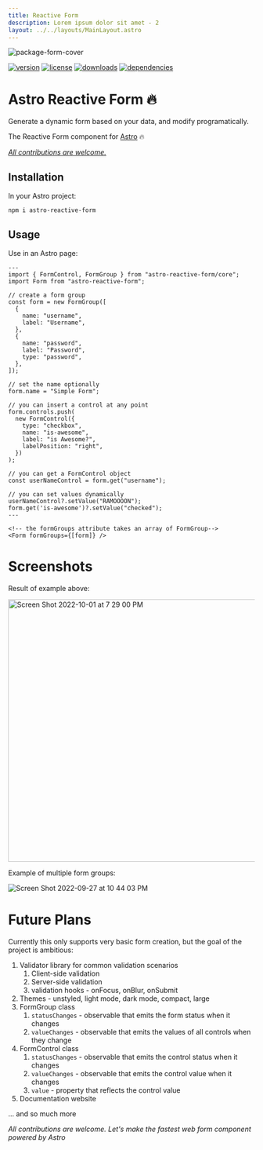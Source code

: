 ```yaml
---
title: Reactive Form
description: Lorem ipsum dolor sit amet - 2
layout: ../../layouts/MainLayout.astro
---
```


![package-form-cover](https://user-images.githubusercontent.com/4262489/193812095-1cffa287-e2ac-4671-b604-1e2ff2e6f19e.png)

[![version](https://img.shields.io/npm/v/astro-reactive-form)](https://www.npmjs.com/package/astro-reactive-form)
[![license](https://img.shields.io/npm/l/astro-reactive-form)](https://www.npmjs.com/package/astro-reactive-form)
[![downloads](https://img.shields.io/npm/dt/astro-reactive-form)](https://www.npmjs.com/package/astro-reactive-form)
[![dependencies](https://img.shields.io/librariesio/release/npm/astro-reactive-form)](https://www.npmjs.com/package/astro-reactive-form)

# Astro Reactive Form 🔥

Generate a dynamic form based on your data, and modify programatically.

The Reactive Form component for [Astro](https://astro.build) 🔥

_[All contributions are welcome.](https://github.com/ayoayco/astro-reactive-library/issues)_

## Installation
In your Astro project:

```
npm i astro-reactive-form
```

## Usage
Use in an Astro page:

```astro
---
import { FormControl, FormGroup } from "astro-reactive-form/core";
import Form from "astro-reactive-form";

// create a form group
const form = new FormGroup([
  {
    name: "username",
    label: "Username",
  },
  {
    name: "password",
    label: "Password",
    type: "password",
  },
]);

// set the name optionally
form.name = "Simple Form";

// you can insert a control at any point
form.controls.push(
  new FormControl({
    type: "checkbox",
    name: "is-awesome",
    label: "is Awesome?",
    labelPosition: "right",
  })
);

// you can get a FormControl object
const userNameControl = form.get("username");

// you can set values dynamically
userNameControl?.setValue("RAMOOOON");
form.get('is-awesome')?.setValue("checked");
---

<!-- the formGroups attribute takes an array of FormGroup-->
<Form formGroups={[form]} />

```

# Screenshots

Result of example above:

<img width="535" alt="Screen Shot 2022-10-01 at 7 29 00 PM" src="https://user-images.githubusercontent.com/4262489/193421174-5c604aca-7d16-4cd6-a7b1-f5b8752c838e.png">

Example of multiple form groups:

![Screen Shot 2022-09-27 at 10 44 03 PM](https://user-images.githubusercontent.com/4262489/192631524-3139ac60-8d84-4c12-9231-fe2d49962756.png)

# Future Plans

Currently this only supports very basic form creation, but the goal of the project is ambitious:

1. Validator library for common validation scenarios
   1. Client-side validation
   1. Server-side validation
   1. validation hooks - onFocus, onBlur, onSubmit
1. Themes - unstyled, light mode, dark mode, compact, large
1. FormGroup class
   1. `statusChanges` - observable that emits the form status when it changes
   1. `valueChanges` - observable that emits the values of all controls when they change
1. FormControl class
   1. `statusChanges` - observable that emits the control status when it changes
   1. `valueChanges` - observable that emits the control value when it changes
   1. `value` - property that reflects the control value
1. Documentation website

... and so much more

_All contributions are welcome. Let's make the fastest web form component powered by Astro_
